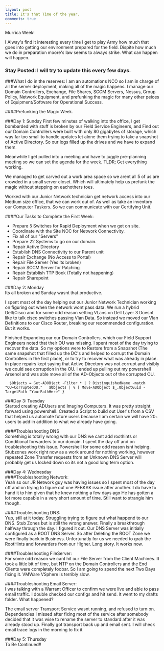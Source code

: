 ```yaml
---
layout: post
title: It's that Time of the year.
comments: true
---
```

Murrica Week!


I Alway's find it interesting every time I get to play Army how much that goes into getting our environment prepared for the field. Dispite how much we do in preparation moore's law seems to always strike. What can happen will happen.



### Stay Posted: I will try to update this every few days.


###What I do in the reserves:
I am an automations NCO so I am in charge of all the server deployment, making all of the magic happens. I manage our Domain Controllers, Exchange, File Shares, SCCM Servers, Nessus, Group Policy, Network Equipment, and prefunking the magic for many other peices of Equipment/Software for Operational Success.

####Prefunking the Magic Week.

###Day 1: Sunday
First few minutes of walking into the office, I get bombarded with stuff is broken by our Field Service Engineers, and Find out our Domain Controllers were built with only 80 gigabytes of storage, which was far too small to handle updates let alone them trying to take a snapshot of Active Directory. So our logs filled up the drives and we have to expand them.

Meanwhile I get pulled into a meeting and have to juggle pre-planning meeting so we can set the agenda for the week.
TLDR; Get everything working.

We managed to get carved out a work area space so we arent all 5 of us are crowded in a small server closet. Which will ultimately help us prefunk the magic without stepping on eachothers toes.

Worked with our Junior Network technician get network access into our Medium size office, that we can work out of. As well as take an inventory our Computer Taskers. So we can communicate with our Certifying Unit.

####Our Tasks to Complete the First Week:
* Prepare 5 Switches for Rapid Deployment when we get on site.
* Coordinate with the Site NOC for Network Connectivity.
* Fix all of our "Servers"
* Prepare 22 Systems to go on our domain.
* Repair Active Directory
* Establish DNS Connectivity to our Parent unit
* Repair Exchange (No Access to Portal)
* Repair File Server (Yes its broken)
* Repair SCCM Server for Patching
* Repair Establish TTP Book (Totally not happening)
* Repair Sharepoint
        
###Day 2: Monday  
Its all broken and Sunday wasnt that productive.  
  
I spent most of the day helping out our Junior Network Technician working on figuring out when the network wont pass data. We run a hybrid Dell/Cisco and for some odd reason setting VLans on Dell Layer 3 Doesnt like to talk cisco switches passing Vlan Data. So instead we moved our Vlan Definitions to our Cisco Router, breaking our recommended configuration. But it works.  
  
Finished Expanding our our Domain Controllers, which our Field Support Engineers noted that their OU was missing. I spent most of the day trying to recover the data. So my options were to Restore from a Snapshot (The same snapshot that filled up the DC's and helped to corrupt the Domain Controllers in the first place), or to try to recover what was already in place.
In place repairs kept saying that Active Directory was not corrupt and visibly we could see corruption in the OU. I ended up pulling out my powershell Arsenol and was able move all of the AD-Objects out of the corrupted OU.  
  

`  
$Objects = Get-ADOBject -Filter * | ? DistinguishedName -match "OU=CorruptedOU,"  
$Objects | % { Move-ADObject $_.ObjectGuid -TargetPath "YourPathHere" }  
`
  
###Day 3: Tuesday  
Started creating ADUsers and Imaging Computers. It was pretty straight forward using powershell. Created a Script to build out User's from a CSV that helped us automate future users because I am certain we will have 20+ users to add in addition to what we already have going.  
  
####Troubleshooting DNS  
Something is totally wrong with our DNS we cant add roothints or Conditional forwarders to our domain. I spent the day off and on troubleshooting this issue. Powershell for some odd reason isnt helping. Stubzones work right now as a work around for nothing working, however repeated Zone Transfer requests from an Unknown DNS Server will probably get us locked down so its not a good long term option.  
  
###Day 4: Wednesday  
####Troubleshooting Network:  
Yeah so our JR Network guy was having issues so I spent most of the day off and on trying to figure out one PEBKAK issue after another. I do have to hand it to him given that he knew nothing a few days ago He has gotten a lot more capable in a very short amount of time. Still want to strangle him though.  
  
####Troubleshooting DNS:  
Yup, still at it today. Struggling trying to figure out what happend to our DNS. Stub Zones but is still the wrong answer. Finally a breakthrough halfway through the day. I figured it out. Our DNS Server was initially configured as a ROOT DNS Server. So after Deleting the ROOT Zone we were finally back in Business. Unfortunatly for us we needed to grab the RootHints and forwarders from our Higher. Long story. It works now.  
  
####Troubleshooting FileServer:  
For some odd reason we cant hit our File Server from the Client Machines. It took a little bit of time, but NTP on the Domain Controllers and the End Clients were completely foobar. So I am going to spend the next Two Days fixing it. VMWare VSphere is terribly slow.  
  
####Troubleshooting Email Server:  
I was talking with a Warrant Officer to confirm we were live and able to pass email traffic. I double checked our configs and hit send. It went to my drafts folder. What happened?  
  
The email server Transport Service wasnt running, and refused to turn on. Dependencies I missed after fixing most of the service after somebody decided that it was wise to rename the server to standard after it was already stood up. Finally got transport back up and email sent. I will check email trace logs in the morning to fix it  
  
###Day 5: Thursday  
To Be Continued!!